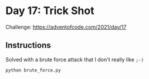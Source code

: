 # Day 17: Trick Shot

Challenge: https://adventofcode.com/2021/day/17

## Instructions

Solved with a brute force attack that I don't really like `;-)`

```bash
python brute_force.py
```


